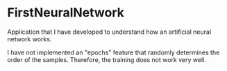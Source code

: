 # FirstNeuralNetwork

Application that I have developed to understand how an artificial neural network works.

I have not implemented an "epochs" feature that randomly determines the order of the samples. Therefore, the training does not work very well.